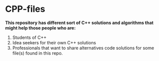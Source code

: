 # CPP-files
**This repository has different sort of C++ solutions and algorithms that might help those people who are:**

1. Students of C++
1. Idea seekers for their own C++ solutions
1. Professionals that want to share alternatives code solutions for some file(s) found in this repo.
